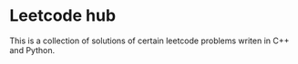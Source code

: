 # Leetcode hub

This is a collection of solutions of certain leetcode problems writen in C++ and Python.